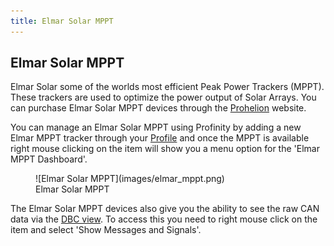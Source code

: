 ```yaml
---
title: Elmar Solar MPPT
---
```


## Elmar Solar MPPT

Elmar Solar some of the worlds most efficient Peak Power Trackers (MPPT).  These trackers are used to optimize the power output of Solar Arrays.  You can purchase Elmar Solar MPPT devices through the [Prohelion](https://www.prohelion.com) website.

You can manage an Elmar Solar MPPT using Profinity by adding a new Elmar MPPT tracker through your [Profile](Profiles.md) and once the MPPT is available right mouse clicking on the item will show you a menu option for the 'Elmar MPPT Dashboard'.

<figure markdown>
![Elmar Solar MPPT](images/elmar_mppt.png)
<figcaption>Elmar Solar MPPT</figcaption>
</figure>

The Elmar Solar MPPT devices also give you the ability to see the raw CAN data via the [DBC view](CAN_Bus_DBC.md).  To access this you need to right mouse click on the item and select 'Show Messages and Signals'.